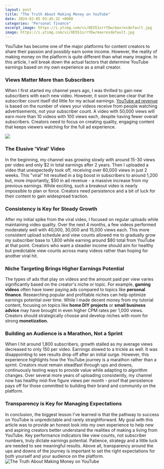 ```yaml
---
layout: post
title: "The Truth About Making Money on YouTube"
date: 2024-02-05 03:45:32 +0000
categories: "Personal finance"
excerpt_image: https://i.ytimg.com/vi/OE551srrYDw/maxresdefault.jpg
image: https://i.ytimg.com/vi/OE551srrYDw/maxresdefault.jpg
---
```


YouTube has become one of the major platforms for content creators to share their passion and possibly earn some income. However, the reality of making money on the platform is quite different than what many imagine. In this article, I will break down the actual factors that determine YouTube earnings based on my own experience as a small creator.
### Views Matter More than Subscribers
When I first started my channel years ago, I was thrilled to gain new subscribers with each new video. However, it soon became clear that the subscriber count itself did little for my actual earnings. [YouTube ad revenue](https://fistore.mysenprints.com/collection/aberle) is based on the number of views your videos receive from people watching advertisements, not your subscriber count. A video with 50,000 views will earn more than 10 videos with 100 views each, despite having fewer overall subscribers. Creators need to focus on creating quality, engaging content that keeps viewers watching for the full ad experience.

![](https://i.ytimg.com/vi/uWDPNHh3CRA/maxresdefault.jpg)
### The Elusive 'Viral' Video 
In the beginning, my channel was growing slowly with around 15-30 views per video and only $2 in total earnings after 2 years. Then I uploaded a video that unexpectedly took off, receiving over 60,000 views in just 2 weeks. This "viral" hit resulted in a big boost in subscribers to around 1,200 but, more importantly, $50 in ad revenue - a massive increase from my previous earnings. While exciting, such a breakout video is nearly impossible to plan or force. Creators need persistence and a bit of luck for their content to gain widespread traction.
### Consistency is Key for Steady Growth
After my initial spike from the viral video, I focused on regular uploads while maintaining video quality. Over the next 4 months, a few videos performed moderately well with 40,000, 30,000 and 15,000 views each. This more consistent upload schedule and view counts allowed me to gradually grow my subscriber base to 1,800 while earning around $80 total from YouTube at that point. Creators who want a steadier income should aim for healthy but predictable view counts across many videos rather than hoping for another viral hit. 
### Niche Targeting Brings Higher Earnings Potential
The types of ads that play on videos and the amount paid per view varies significantly based on the creator's niche or topic. For example, **gaming videos** often have lower paying ads compared to topics like **personal finance**. Researching popular and profitable niches can help optimize earnings potential over time. While I made decent money from my tutorial content, focusing on topics like **home DIY projects** or **small business advice** may have brought in even higher CPM rates per 1,000 views. Creators should strategically choose and develop niches with room for strong **monetization.**
### Building an Audience is a Marathon, Not a Sprint
When I hit around 1,800 subscribers, growth stalled as my average views decreased to only 150 per video. Earnings slowed to a trickle as well. It was disappointing to see results drop off after an initial surge. However, this experience highlights how the YouTube journey is a marathon rather than a sprint. Creators must remain steadfast through ups and downs, continuously testing ways to provide value while adapting to algorithm changes. Over several more years of uploading consistently, my channel now has healthy mid-five figure views per month - proof that persistence pays off for those committed to building their brand and community on the platform.
### Transparency is Key for Managing Expectations
In conclusion, the biggest lesson I've learned is that the pathway to success on YouTube is unpredictable and rarely straightforward. My goal with this article was to provide an honest look into my own experience to help new and aspiring creators better understand the realities of making a living from YouTube. Key performance indicators like view counts, not subscriber numbers, truly dictate earnings potential. Patience, strategy and a little luck are needed to see meaningful results. Above all, transparency around the ups and downs of the journey is important to set the right expectations for both yourself and your audience on the platform.
![The Truth About Making Money on YouTube](https://i.ytimg.com/vi/OE551srrYDw/maxresdefault.jpg)